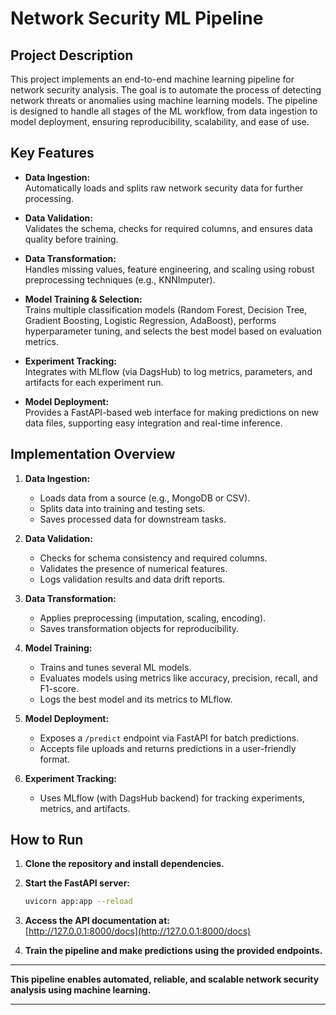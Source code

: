 # Network Security ML Pipeline

## Project Description

This project implements an end-to-end machine learning pipeline for network security analysis. The goal is to automate the process of detecting network threats or anomalies using machine learning models. The pipeline is designed to handle all stages of the ML workflow, from data ingestion to model deployment, ensuring reproducibility, scalability, and ease of use.

## Key Features

- **Data Ingestion:**  
  Automatically loads and splits raw network security data for further processing.

- **Data Validation:**  
  Validates the schema, checks for required columns, and ensures data quality before training.

- **Data Transformation:**  
  Handles missing values, feature engineering, and scaling using robust preprocessing techniques (e.g., KNNImputer).

- **Model Training & Selection:**  
  Trains multiple classification models (Random Forest, Decision Tree, Gradient Boosting, Logistic Regression, AdaBoost), performs hyperparameter tuning, and selects the best model based on evaluation metrics.

- **Experiment Tracking:**  
  Integrates with MLflow (via DagsHub) to log metrics, parameters, and artifacts for each experiment run.

- **Model Deployment:**  
  Provides a FastAPI-based web interface for making predictions on new data files, supporting easy integration and real-time inference.

## Implementation Overview

1. **Data Ingestion:**  
   - Loads data from a source (e.g., MongoDB or CSV).
   - Splits data into training and testing sets.
   - Saves processed data for downstream tasks.

2. **Data Validation:**  
   - Checks for schema consistency and required columns.
   - Validates the presence of numerical features.
   - Logs validation results and data drift reports.

3. **Data Transformation:**  
   - Applies preprocessing (imputation, scaling, encoding).
   - Saves transformation objects for reproducibility.

4. **Model Training:**  
   - Trains and tunes several ML models.
   - Evaluates models using metrics like accuracy, precision, recall, and F1-score.
   - Logs the best model and its metrics to MLflow.

5. **Model Deployment:**  
   - Exposes a `/predict` endpoint via FastAPI for batch predictions.
   - Accepts file uploads and returns predictions in a user-friendly format.

6. **Experiment Tracking:**  
   - Uses MLflow (with DagsHub backend) for tracking experiments, metrics, and artifacts.

## How to Run

1. **Clone the repository and install dependencies.**
2. **Start the FastAPI server:**
   ```bash
   uvicorn app:app --reload
   ```
3. **Access the API documentation at:**  
   [http://127.0.0.1:8000/docs](http://127.0.0.1:8000/docs)

4. **Train the pipeline and make predictions using the provided endpoints.**

---

**This pipeline enables automated, reliable, and scalable network security analysis using machine learning.**

---
